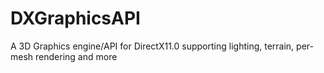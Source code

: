 # DXGraphicsAPI
A 3D Graphics engine/API for DirectX11.0 supporting lighting, terrain, per-mesh rendering and more
